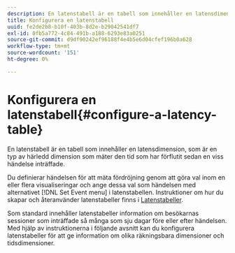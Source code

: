 ```yaml
---
description: En latenstabell är en tabell som innehåller en latensdimension, som är en typ av härledd dimension som mäter den tid som har förflutit sedan en viss händelse inträffade.
title: Konfigurera en latenstabell
uuid: fe2de2b8-b10f-403b-8d2e-b29042541df7
exl-id: 0fb5a772-4c84-491b-a188-6293e83a0251
source-git-commit: d9df90242ef96188f4e4b5e6d04cfef196b0a628
workflow-type: tm+mt
source-wordcount: '151'
ht-degree: 0%

---
```


# Konfigurera en latenstabell{#configure-a-latency-table}

En latenstabell är en tabell som innehåller en latensdimension, som är en typ av härledd dimension som mäter den tid som har förflutit sedan en viss händelse inträffade.

Du definierar händelsen för att mäta fördröjning genom att göra val inom en eller flera visualiseringar och ange dessa val som händelsen med alternativet [!DNL Set Event menu] i latenstabellen. Instruktioner om hur du skapar och återanvänder latenstabeller finns i [Latenstabeller](../../../../home/c-get-started/c-analysis-vis/c-lat-tbls.md#concept-7c7339e257ff4727afdda8e692bbba44).

Som standard innehåller latenstabeller information om besökarnas sessioner som inträffade så många som sju dagar före eller efter händelsen. Med hjälp av instruktionerna i följande avsnitt kan du konfigurera latenstabeller för att ge information om olika räkningsbara dimensioner och tidsdimensioner.
